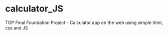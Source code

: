 # calculator_JS
TOP Final Foundation Project - Calculator app on the web using simple html, css and JS
